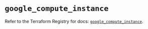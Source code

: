 # `google_compute_instance`

Refer to the Terraform Registry for docs: [`google_compute_instance`](https://registry.terraform.io/providers/hashicorp/google/5.39.1/docs/resources/compute_instance).
